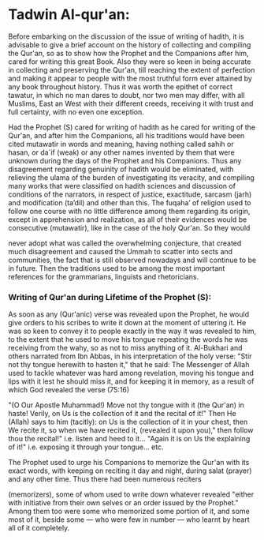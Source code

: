 Tadwin Al-qur'an:
=================

Before embarking on the discussion of the issue of writing of hadith, it
is advisable to give a brief account on the history of collecting and
compiling the Qur'an, so as to show how the Prophet and the Companions
after him, cared for writing this great Book. Also they were so keen in
being accurate in collecting and preserving the Qur'an, till reaching
the extent of perfection and making it appear to people with the most
truthful form ever attained by any book throughout history. Thus it was
worth the epithet of correct tawatur, in which no man dares to doubt,
nor two men may differ, with all Muslims, East an West with their
different creeds, receiving it with trust and full certainty, with no
even one exception.

Had the Prophet (S) cared for writing of hadith as he cared for writing
of the Qur'an, and after him the Companions, all his traditions would
have been cited mutawatir in words and meaning, having nothing called
sahih or hasan, or da\`if (weak) or any other names invented by them
that were unknown during the days of the Prophet and his Companions.
Thus any disagreement regarding genuinity of hadith would be eliminated,
with relieving the ulama of the burden of investigating its veracity,
and compiling many works that were classified on hadith sciences and
discussion of conditions of the narrators, in respect of justice,
exactitude, sarcasm (jarh) and modification (ta’dil) and other than
this. The fuqaha’ of religion used to follow one course with no little
difference among them regarding its origin, except in apprehension and
realization, as all of their evidences would be consecutive (mutawatir),
like in the case of the holy Qur'an. So they would

never adopt what was called the overwhelming conjecture, that created
much disagreement and caused the Ummah to scatter into sects and
communities, the fact that is still observed nowadays and will continue
to be in future. Then the traditions used to be among the most important
references for the grammarians, linguists and rhetoricians.

### Writing of Qur'an during Lifetime of the Prophet (S):

As soon as any (Qur'anic) verse was revealed upon the Prophet, he would
give orders to his scribes to write it down at the moment of uttering
it. He was so keen to convey it to people exactly in the way it was
revealed to him, to the extent that he used to move his tongue repeating
the words he was receiving from the wahy, so as not to miss anything of
it. Al-Bukhari and others narrated from Ibn Abbas, in his interpretation
of the holy verse: "Stir not thy tongue herewith to hasten it," that he
said: The Messenger of Allah used to tackle whatever was hard among
revelation, moving his tongue and lips with it lest he should miss it,
and for keeping it in memory, as a result of which God revealed the
verse (75:16)

"(O Our Apostle Muhammad!) Move not thy tongue with it (the Qur'an) in
haste! Verily, on Us is the collection of it and the recital of it!"
Then He (Allah) says to him (tacitly): on Us is the collection of it in
your chest, then We recite it, so when we have recited it, (revealed it
upon you)," then follow thou the recital!" i.e. listen and heed to it...
"Again it is on Us the explaining of it!" i.e. exposing it through your
tongue... etc.

The Prophet used to urge his Companions to memorize the Qur'an with its
exact words, with keeping on reciting it day and night, during salat
(prayer) and any other time. Thus there had been numerous reciters

(memorizers), some of whom used to write down whatever revealed "either
with initiative from their own selves or an order issued by the
Prophet." Among them too were some who memorized some portion of it, and
some most of it, beside some — who were few in number — who learnt by
heart all of it completely.

  
  
  

